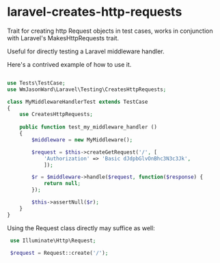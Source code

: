 # laravel-creates-http-requests

Trait for creating http Request objects in test cases, works in conjunction with
 Laravel's MakesHttpRequests trait.

Useful for directly testing a Laravel middleware handler.

Here's a contrived example of how to use it.
```php

use Tests\TestCase;
use WmJasonWard\Laravel\Testing\CreatesHttpRequests;

class MyMiddlewareHandlerTest extends TestCase
{
    use CreatesHttpRequests;
    
    public function test_my_middleware_handler ()
    {
        $middleware = new MyMiddleware();

        $request = $this->createGetRequest('/', [
            'Authorization' => 'Basic dJdpbGlvOnBhc3N3c3Jk',
            ]);

        $r = $middleware->handle($request, function($response) {
            return null;
        });

        $this->assertNull($r);
    }
}
```

Using the Request class directly may suffice as well:
```php
 use Illuminate\Http\Request;

 $request = Request::create('/');
```